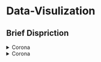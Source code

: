 # Data-Visulization

## Brief Dispriction

<details>
           <summary>Corona</summary>
           ````<p>WEb Scraping and Data Visulization</p>```
           <p></p>
</details>
<details>
           <summary>Corona</summary>
           <p>WEb Scraping and Data Visulization</p>
</details>
